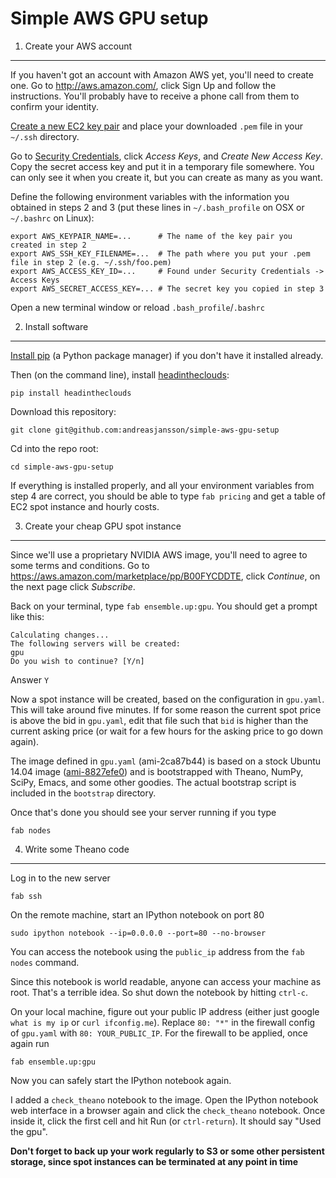 Simple AWS GPU setup
====================

1. Create your AWS account
--------------------------

If you haven't got an account with Amazon AWS yet, you'll need to create one. Go to http://aws.amazon.com/, click Sign Up and follow the instructions. You'll probably have to receive a phone call from them to confirm your identity.

[Create a new EC2 key pair](https://console.aws.amazon.com/ec2/v2/home?region=us-east-1#KeyPairs:) and place your downloaded `.pem` file in your `~/.ssh` directory.

Go to [Security Credentials](https://console.aws.amazon.com/iam/home?#security_credential), click *Access Keys*, and *Create New Access Key*. Copy the secret access key and put it in a temporary file somewhere. You can only see it when you create it, but you can create as many as you want.

Define the following environment variables with the information you obtained in steps 2 and 3 (put these lines in `~/.bash_profile` on OSX or `~/.bashrc` on Linux):

    export AWS_KEYPAIR_NAME=...      # The name of the key pair you created in step 2
    export AWS_SSH_KEY_FILENAME=...  # The path where you put your .pem file in step 2 (e.g. ~/.ssh/foo.pem)
    export AWS_ACCESS_KEY_ID=...     # Found under Security Credentials -> Access Keys
    export AWS_SECRET_ACCESS_KEY=... # The secret key you copied in step 3

Open a new terminal window or reload `.bash_profile`/`.bashrc`

2. Install software
-------------------

[Install pip](http://pip.readthedocs.org/en/latest/installing.html) (a Python package manager) if you don't have it installed already.

Then (on the command line), install [headintheclouds](http://headintheclouds.readthedocs.org):

    pip install headintheclouds

Download this repository:

    git clone git@github.com:andreasjansson/simple-aws-gpu-setup

Cd into the repo root:

    cd simple-aws-gpu-setup

If everything is installed properly, and all your environment variables from step 4 are correct, you should be able to type `fab pricing` and get a table of EC2 spot instance and hourly costs.

3. Create your cheap GPU spot instance
--------------------------------------

Since we'll use a proprietary NVIDIA AWS image, you'll need to agree to some terms and conditions. Go to https://aws.amazon.com/marketplace/pp/B00FYCDDTE, click *Continue*, on the next page click *Subscribe*.

Back on your terminal, type `fab ensemble.up:gpu`. You should get a prompt like this:

    Calculating changes...
    The following servers will be created:
    gpu
    Do you wish to continue? [Y/n]

Answer `Y`

Now a spot instance will be created, based on the configuration in `gpu.yaml`. This will take around five minutes. If for some reason the current spot price is above the bid in `gpu.yaml`, edit that file such that `bid` is higher than the current asking price (or wait for a few hours for the asking price to go down again).

The image defined in `gpu.yaml` (ami-2ca87b44) is based on a stock Ubuntu 14.04 image ([ami-8827efe0](http://thecloudmarket.com/image/ami-8827efe0--ubuntu-images-hvm-ssd-ubuntu-trusty-14-04-amd64-server-20140724)) and is bootstrapped with Theano, NumPy, SciPy, Emacs, and some other goodies. The actual bootstrap script is included in the `bootstrap` directory.

Once that's done you should see your server running if you type

    fab nodes

4. Write some Theano code
-------------------------

Log in to the new server

    fab ssh

On the remote machine, start an IPython notebook on port 80

    sudo ipython notebook --ip=0.0.0.0 --port=80 --no-browser

You can access the notebook using the `public_ip` address from the `fab nodes` command.

Since this notebook is world readable, anyone can access your machine as root. That's a terrible idea. So shut down the notebook by hitting `ctrl-c`.

On your local machine, figure out your public IP address (either just google `what is my ip` or `curl ifconfig.me`). Replace `80: "*"` in the firewall config of `gpu.yaml` with `80: YOUR_PUBLIC_IP`. For the firewall to be applied, once again run

    fab ensemble.up:gpu

Now you can safely start the IPython notebook again.

I added a `check_theano` notebook to the image. Open the IPython notebook web interface in a browser again and click the `check_theano` notebook. Once inside it, click the first cell and hit Run (or `ctrl-return`). It should say "Used the gpu".

**Don't forget to back up your work regularly to S3 or some other persistent storage, since spot instances can be terminated at any point in time**
